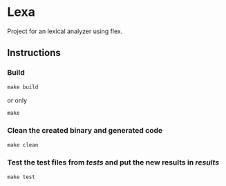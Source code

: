 # Lexa
Project for an lexical analyzer using flex.

## Instructions

### Build

```Makefile
make build
```

or only 

```Makefile
make
```

### Clean the created binary and generated code

```Makefile
make clean
```

### Test the test files from _tests_ and put the new results in _results_

```Makefile
make test
```
